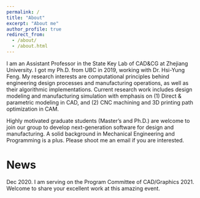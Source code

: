 ```yaml
---
permalink: /
title: "About"
excerpt: "About me"
author_profile: true
redirect_from: 
  - /about/
  - /about.html
---
```


I am an Assistant Professor in the State Key Lab of CAD&CG at Zhejiang University. I got my Ph.D. from UBC in 2019, working with Dr. Hsi-Yung Feng. My research interests are computational principles behind engineering design processes and manufacturing operations, as well as their algorithmic implementations. Current research work includes design modeling and manufacturing simulation with emphasis on (1) Direct & parametric modeling in CAD, and (2) CNC machining and 3D printing path optimization in CAM.

Highly motivated graduate students (Master’s and Ph.D.) are welcome to join our group to develop next-generation software for design and manufacturing. A solid background in Mechanical Engineering and Programming is a plus. Please shoot me an email if you are interested.

News
======
Dec 2020. I am serving on the Program Committee of CAD/Graphics 2021. Welcome to share your excellent work at this amazing event.


